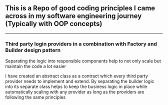 ## This is a Repo of good coding principles I came across in my software engineering journey (Typically with OOP concepts)

---

### Third party login providers in a combination with Factory and Builder design pattern

Separating the logic into responsible components help to not only scale but maintain the code a lot easier

I have created an abstract class as a contract which every third party provider needs to implement and extend. By separating the builder logic into its separate class helps to keep the business logic in place while automatically scaling with any provider as long as the providers are following the same principles
